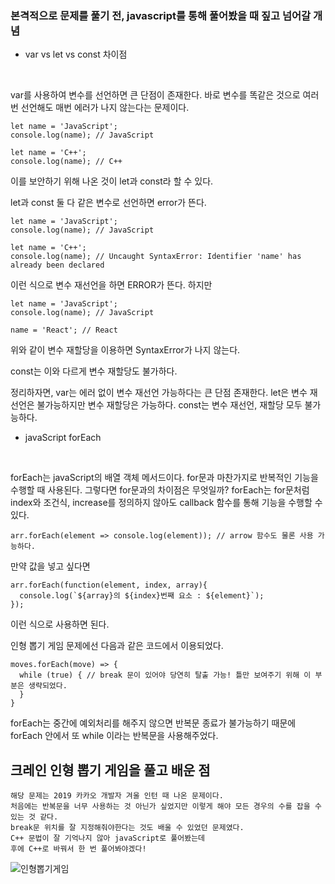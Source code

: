 ### 본격적으로 문제를 풀기 전, javascript를 통해 풀어봤을 때 짚고 넘어갈 개념
- var vs let vs const 차이점
<br>

var를 사용하여 변수를 선언하면 큰 단점이 존재한다.
바로 변수를 똑같은 것으로 여러번 선언해도 매번 에러가 나지 않는다는 문제이다.
```
let name = 'JavaScript';
console.log(name); // JavaScript

let name = 'C++';
console.log(name); // C++
```
이를 보안하기 위해 나온 것이 let과 const라 할 수 있다.
<br>

let과 const 둘 다 같은 변수로 선언하면 error가 뜬다.
```
let name = 'JavaScript';
console.log(name); // JavaScript

let name = 'C++';
console.log(name); // Uncaught SyntaxError: Identifier 'name' has already been declared
```
이런 식으로 변수 재선언을 하면 ERROR가 뜬다. 하지만
```
let name = 'JavaScript';
console.log(name); // JavaScript

name = 'React'; // React
```
위와 같이 변수 재할당을 이용하면 SyntaxError가 나지 않는다.
<br>

const는 이와 다르게 변수 재할당도 불가하다.
<br>

정리하자면, 
var는 에러 없이 변수 재선언 가능하다는 큰 단점 존재한다.
let은 변수 재선언은 불가능하지만 변수 재할당은 가능하다.
const는 변수 재선언, 재할당 모두 불가능하다.
<br>

- javaScript forEach
<br>

forEach는 javaScript의 배열 객체 메서드이다.
for문과 마찬가지로 반복적인 기능을 수행할 때 사용된다.
그렇다면 for문과의 차이점은 무엇일까?
forEach는 for문처럼 index와 조건식, increase를 정의하지 않아도 callback 함수를 통해 기능을 수행할 수 있다.
```
arr.forEach(element => console.log(element)); // arrow 함수도 물론 사용 가능하다.
```
만약 값을 넣고 싶다면
```
arr.forEach(function(element, index, array){
  console.log(`${array}의 ${index}번째 요소 : ${element}`);
});
```
이런 식으로 사용하면 된다.
<br>

인형 뽑기 게임 문제에선 다음과 같은 코드에서 이용되었다.
```
moves.forEach(move) => {
  while (true) { // break 문이 있어야 당연히 탈출 가능! 틀만 보여주기 위해 이 부분은 생략되었다.
  }
}
```
forEach는 중간에 예외처리를 해주지 않으면 반복문 종료가 불가능하기 때문에 forEach 안에서 또 while 이라는 반복문을 사용해주었다.
<br>

## 크레인 인형 뽑기 게임을 풀고 배운 점
```
해당 문제는 2019 카카오 개발자 겨울 인턴 때 나온 문제이다.
처음에는 반복문을 너무 사용하는 것 아닌가 싶었지만 이렇게 해야 모든 경우의 수를 잡을 수 있는 것 같다.
break문 위치를 잘 지정해줘야한다는 것도 배울 수 있었던 문제였다.
C++ 문법이 잘 기억나지 않아 javaScript로 풀어봤는데
후에 C++로 바꿔서 한 번 풀어봐야겠다!
```

![인형뽑기게임](https://user-images.githubusercontent.com/68318945/104888441-19fc1880-59b0-11eb-8c39-1ebf226748e4.png)